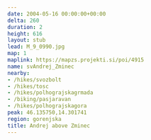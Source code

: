 ```yaml
---
date: 2004-05-16 00:00:00+00:00
delta: 260
duration: 2
height: 616
layout: stub
lead: M_9_0990.jpg
map: 1
maplink: https://mapzs.projekti.si/poi/4915
name: svAndrej_Zminec
nearby:
- /hikes/svozbolt
- /hikes/tosc
- /hikes/polhograjskagrmada
- /biking/pasjaravan
- /hikes/polhograjskagora
peak: 46.135750,14.301741
region: gorenjska
title: Andrej above Zminec
---
```

